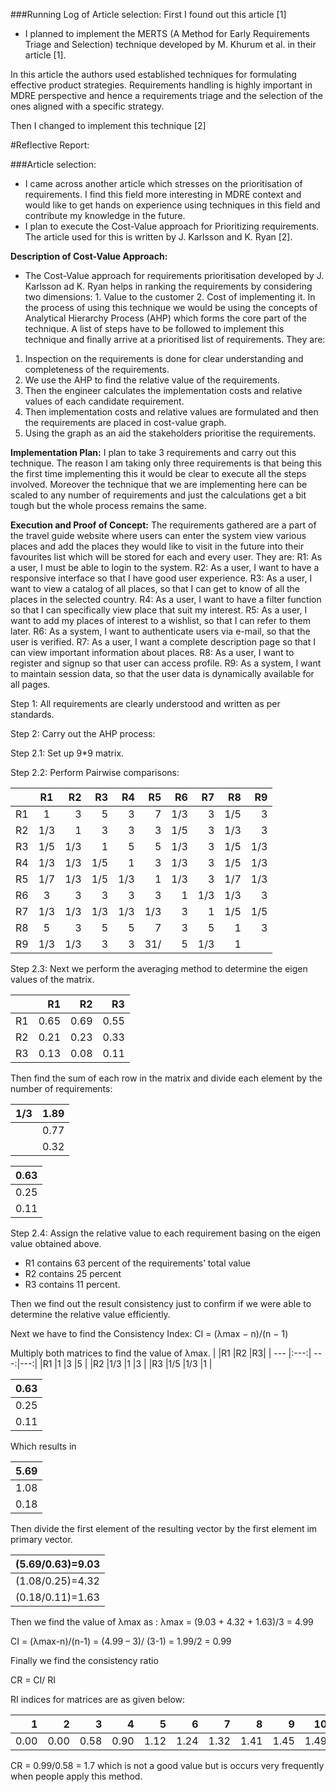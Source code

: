 ###Running Log of Article selection:
First I found out this article [1]
-	I planned to implement the MERTS (A Method for Early Requirements Triage and Selection) technique developed by M. Khurum et al. in their article [1]. 

In this article the authors used established techniques for formulating effective product strategies. Requirements handling is highly important in MDRE perspective and hence a requirements triage and the selection of the ones aligned with a specific strategy.
 
Then I changed to implement this technique [2]

#Reflective Report:

###Article selection:

-	I came across another article which stresses on the prioritisation of requirements. I find this field more interesting in MDRE context and would like to get hands on experience using techniques in this field and contribute my knowledge in the future. 
-	I plan to execute the Cost-Value approach for Prioritizing requirements. The article used for this is written by J. Karlsson and K. Ryan [2].

**Description of Cost-Value Approach:**

-	The Cost-Value approach for requirements prioritisation developed by J. Karlsson ad K. Ryan helps in ranking the requirements by considering two dimensions: 1. Value to the customer 2. Cost of implementing it. In the process of using this technique we would be using the concepts of Analytical Hierarchy Process (AHP) which forms the core part of the technique. A list of steps have to be followed to implement this technique and finally arrive at a prioritised list of requirements. They are: 

1. Inspection on the requirements is done for clear understanding and completeness of the requirements.
2. We use the AHP to find the relative value of the requirements.
3. Then the engineer calculates the implementation costs and relative values of each candidate requirement.
4. Then implementation costs and relative values are formulated and then the requirements are placed in cost-value graph. 
5. Using the graph as an aid the stakeholders prioritise the requirements.

**Implementation Plan:**
I plan to take 3 requirements and carry out this technique. The reason I am taking only three requirements is that being this the first time implementing this it would be clear to execute all the steps involved. Moreover the technique that we are implementing here can be scaled to any number of requirements and just the calculations get a bit tough but the whole process remains the same.

**Execution and Proof of Concept:**
  The requirements gathered are a part of the travel guide website where users can enter the system view various places and add the places they would like to visit in the future into their favourites list which will be stored for each and every user. They are: 
R1: As a user, I must be able to login to the system.
R2: As a user, I want to have a responsive interface so that I have good user experience.
R3: As a user, I want to view a catalog of all places, so that I can get to know of all the places in the selected country.
R4: As a user, I want to have a filter function so that I can specifically view place that suit my interest.
R5: As a user, I want to add my places of interest to a wishlist, so that I can refer to them later.
R6: As a system, I want to authenticate users via e-mail, so that the user is verified.
R7: As a user, I want a complete description page so that I can view important information about places.
R8: As a user, I want to register and signup so that user can access profile.
R9: As a system, I want to maintain session data, so that the user data is dynamically available for all pages.

Step 1: All requirements are clearly understood and written as per standards.

Step 2: Carry out the AHP process:

Step 2.1: Set up 9*9 matrix.

Step 2.2: Perform Pairwise comparisons: 

|       |R1	|R2	|R3|R4|R5|R6|R7|R8|R9|
| --- |:---:| ---:|---:|---:|---:|---:|---:|---:|---:|
|R1	|1	|3	|5 |3|7|1/3|3|1/5|3
|R2	|1/3	|1	|3 |3|3|1/5|3|1/3|3
|R3	|1/5	|1/3	|1 |5|5|1/3|3|1/5|1/3
|R4	|1/3|1/3|1/5|1|3|1/3|3|1/5|1/3
|R5	|1/7|1/3|1/5|1/3|1|1/3|3|1/7|1/3
|R6	|3|3|3|3|3|1|1/3|1/3|3
|R7	|1/3|1/3|1/3|1/3|1/3|3|1|1/5|1/5
|R8	|5|3|5|5|7|3|5|1|3
|R9	|1/3|1/3|3|3|31/|5|1/3|1
  
Step 2.3: Next we perform the averaging method to determine the eigen values of the matrix.

| |R1	|R2|R3|
|---:|---:|---:|---:|
|R1|	0.65|	0.69|	0.55|
|R2|	0.21|	0.23|	0.33|
|R3|	0.13|	0.08|	0.11|
	
Then find the sum of each row in the matrix and divide each element by the number of requirements:

|1/3|1.89|
|---:|---:|
||0.77|
||0.32|

|0.63|
|---|
|0.25|
|0.11|
	
Step 2.4: Assign the relative value to each requirement basing on the eigen value obtained above.
-	R1 contains 63 percent of the requirements’ total value
-	R2 contains 25 percent
-	R3 contains 11 percent.

Then we find out the result consistency just to confirm if we were able to determine the relative value efficiently.

Next we have to find the Consistency Index: CI = (λmax − n)/(n − 1)   

Multiply both matrices to find the value of λmax.
|       |R1	|R2	|R3|
| --- |:---:| ---:|---:|
|R1	|1	|3	|5 |
|R2	|1/3	|1	|3 |
|R3	|1/5	|1/3	|1 |


|0.63|
|---|
|0.25|
|0.11|

Which results in 

|5.69|
|---|
|1.08|
|0.18|

Then divide the first element of the resulting vector by the first element im primary vector.

|(5.69/0.63)=9.03|
|---|
|(1.08/0.25)=4.32|
|(0.18/0.11)=1.63|
Then we find the value of λmax as : 
λmax = (9.03 + 4.32 + 1.63)/3 = 4.99

CI = (λmax-n)/(n-1) = (4.99 – 3)/ (3-1) = 1.99/2 = 0.99

Finally we find the consistency ratio 

CR = CI/ RI

RI indices for matrices are as given below:

|1	| 2	|3 	|4 	|5	 |6 |7 	|8       |  9      |10      | 11      |12    |13   |  14  |   15|
|---:|---:|---:|---:|---:|---:|---:|---:|---:|---:|---:|---:|---:|---:|---:|
|0.00 | 0.00| 0.58|0.90| 1.12|1.24| 1.32|1.41|1.45|1.49|1.51|1.48|1.56|1.57|1.59|

CR = 0.99/0.58 = 1.7 which is not a good value but is occurs very frequently when people apply this method.

